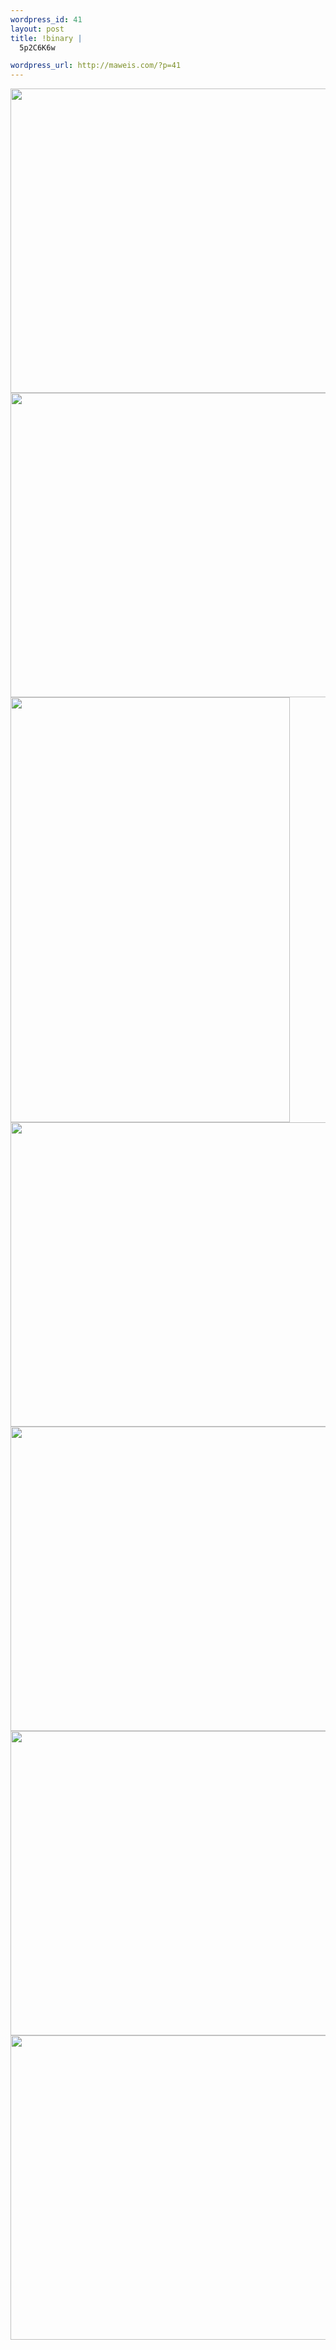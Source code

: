 ```yaml
--- 
wordpress_id: 41
layout: post
title: !binary |
  5p2C6K6w

wordpress_url: http://maweis.com/?p=41
---
```

<img src="http://maweis.com/m/IMG_0931.jpg" style="width: 668px; height: 487px" height="487" width="668" />

<img src="http://maweis.com/m/IMG_0936.jpg" style="width: 668px; height: 487px" height="487" width="668" />

<img src="http://maweis.com/m/IMG_0941.jpg" style="width: 447px; height: 680px" height="447" width="680" />

<img src="http://maweis.com/m/IMG_0943.jpg" style="width: 668px; height: 487px" height="487" width="668" />

<img src="http://maweis.com/m/IMG_0951.jpg" style="width: 668px; height: 487px" height="487" width="668" />

<img src="http://maweis.com/m/IMG_0961.jpg" style="width: 668px; height: 487px" height="487" width="668" />

<img src="http://maweis.com/m/IMG_0963.jpg" style="width: 668px; height: 487px" height="487" width="668" />
